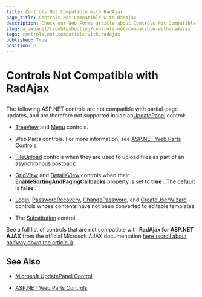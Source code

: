 ```yaml
---
title: Controls Not Compatible with RadAjax
page_title: Controls Not Compatible with RadAjax
description: Check our Web Forms article about Controls Not Compatible with RadAjax.
slug: ajaxpanel/troubleshooting/controls-not-compatible-with-radajax
tags: controls,not,compatible,with,radajax
published: True
position: 6
---
```


# Controls Not Compatible with RadAjax



## 

The following ASP.NET controls are not compatible with partial-page updates, and are therefore not supported inside an[UpdatePanel](https://msdn.microsoft.com/en-us/library/bb386454.aspx) control:

* [TreeView](https://msdn2.microsoft.com/en-us/k5c13faz) and [Menu](https://msdn2.microsoft.com/en-us/07b8w058) controls.

* Web Parts controls. For more information, see [ASP.NET Web Parts Controls](https://msdn2.microsoft.com/en-us/library/ab78a66e-9feb-4391-b3c3-8c07555e2308).

* [FileUpload](https://msdn2.microsoft.com/en-us/ysf0192b) controls when they are used to upload files as part of an asynchronous postback.

* [GridView](https://msdn2.microsoft.com/en-us/4w7ya1ts) and [DetailsView](https://msdn2.microsoft.com/en-us/7z482d0y) controls when their **EnableSortingAndPagingCallbacks** property is set to **true** . The default is **false** .

* [Login](https://msdn2.microsoft.com/en-us/t863ehhh), [PasswordRecovery](https://msdn2.microsoft.com/en-us/t92zy5x0), [ChangePassword](https://msdn2.microsoft.com/en-us/s1xhe282), and [CreateUserWizard](https://msdn2.microsoft.com/en-us/6s8b6814) controls whose contents have not been converted to editable templates.

* The [Substitution](https://msdn2.microsoft.com/en-us/9ze89as6) control.

See a full list of controls that are not compatible with **RadAjax for ASP.NET AJAX** from the official Microsoft AJAX documentation [here (scroll about halfway down the article.))](https://msdn.microsoft.com/en-us/library/cc295545.aspx).

## See Also

 * [Microsoft UpdatePanel Control](https://msdn.microsoft.com/en-us/library/cc295545.aspx)

 * [ASP.NET Web Parts Controls](https://msdn.microsoft.com/en-us/library/ab78a66e-9feb-4391-b3c3-8c07555e2308)
